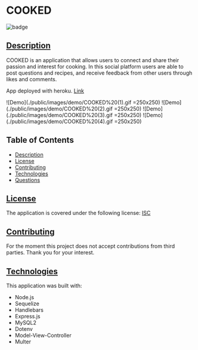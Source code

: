 # COOKED
 
![badge](https://img.shields.io/badge/license-isc-blue)

## [Description](#table-of-contents)

COOKED is an application that allows users to connect and share their passion and interest for cooking. In this social platform users are able to post questions and recipes, and receive feedback from other users through likes and comments.   

App deployed with heroku. [Link](https://cooked.herokuapp.com/)  

![Demo](./public/images/demo/COOKED%20(1).gif =250x250)
![Demo](./public/images/demo/COOKED%20(2).gif =250x250)
![Demo](./public/images/demo/COOKED%20(3).gif =250x250)
![Demo](./public/images/demo/COOKED%20(4).gif =250x250)

## Table of Contents
* [Description](#description)
* [License](#license)
* [Contributing](#contributing)
* [Technologies](#technologies)
* [Questions](#questions)


## [License](#table-of-contents)
The application is covered under the following license:
[ISC](https://choosealicense.com/licenses/isc)


## [Contributing](#table-of-contents)

For the moment this project does not accept contributions from third parties. Thank you for your interest.

## [Technologies](#table-of-contents)

This application was built with: 
* Node.js
* Sequelize
* Handlebars
* Express.js
* MySQL2
* Dotenv
* Model-View-Controller
* Multer
